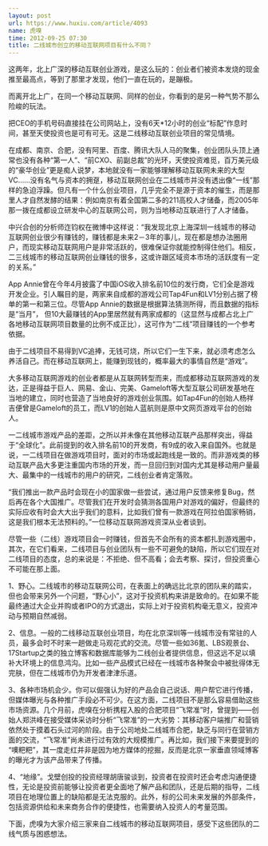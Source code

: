 ```yaml
---
layout: post
url: https://www.huxiu.com/article/4093
name: 虎嗅
time: 2012-09-25 07:30
title: 二线城市创立的移动互联网项目有什么不同？
---
```

这两年，北上广深的移动互联创业游戏，是这么玩的：创业者们被资本发烧的现金推至最高点，等到了那里才发现，他们一直在玩的，是蹦极。

而离开北上广，在同一个移动互联网、同样的创业，你看到的是另一种气势不那么险峻的玩法。

把CEO的手机号码直接挂在公司网站上，没有6天*12小时的创业“标配”作息时间，甚至天使投资也是可有可无。这是二线移动互联创业项目的常见情境。

在成都、南京、合肥，没有阿里、百度、腾讯大队人马的聚集，创业团队头顶上通常也没有各种“第一人”、“前CXO、前副总裁”的光环，天使投资难觅，百万美元级的“豪华创业”更是痴人说梦，本地就没有一家能够理解移动互联网未来的大型VC……没有名气与资本的拥趸，移动互联网创业在二线城市并没有透出像“一线”那样的急迫浮躁。但凡有一个什么创业项目，几乎完全不是源于资本的催生，而是那里人才自然发酵的结果：例如南京有着全国第二多的211高校人才储备，而2005年那一拨在成都设立研发中心的互联网公司，则为当地移动互联进行了人才储备。

中兴合创的分析师迮钧权在微博中这样说：“我发现北京上海深圳一线城市的移动互联网创业很少有赚钱的，赚钱都是未来2－3年的事儿，现在都是想办法圈用户，而现实移动互联网用户是非常活跃的，很难保证你就能控制得住他们。相反，二三线城市的移动互联网创业赚钱的很多，这或许跟区域资本市场的活跃度有一定的关系。”

App Annie曾在今年4月披露了中国iOS收入排名前10位的发行商，它们全是游戏开发企业。引人瞩目的是，两家来自成都的游戏公司Tap4Fun和LV1分别占据了榜单的第一和第三位。尽管App Annie的数据是根据算法猜测所得，而且数据的指标是“当月”， 但10大最赚钱的App里居然就有两家成都的（这显然与成都占北上广各地移动互联网项目数量的比例不成正比），这可作为“二线”项目赚钱的一个参考依据。

由于二线项目不易得到VC追捧，无钱可烧，所以它们一生下来，就必须考虑怎么养活自己。而在移动互联网上，能赚到现钱的，概率最大的事情自然是“游戏”。

大多移动互联网游戏的创业者都是从互联网转型而来，而成都移动互联网游戏的发达，正是得益于巨人、网易、金山、完美、Gameloft等大型互联公司研发基地在当地的建立，同时也营造了当地良好的游戏创业氛围。如Tap4Fun的创始人杨祥吉便曾是Gameloft的员工，而LV1的创始人蓝航则是原中文网页游戏平台的创始人。

一二线城市游戏产品的差距，之所以并未像在其他移动互联产品那样突出，得益于“全球化”。此前提到的收入排名前10的开发商，有9成的收入来自国外。也就是说，一二线项目在做游戏项目时，面对的市场或起跑线是一致的。而非游戏类的移动互联产品大多更注重国内市场的开发，而一旦回归到对国内尤其是移动用户量最大、最集中的一线城市的用户的研究，二线创业者肯定落败。

“我们推出一款产品时会现在小的国家做一些尝试，通过用户反馈来修复Bug，然后再在各个大国推广。尽管我们在开发时会猜测各国用户对游戏的偏好，但最终的实际应收有时会大大出乎我们的意料，比如我们曾有一款游戏在阿拉伯国家畅销，这是我们根本无法预料的。”一位移动互联网游戏资深从业者谈到。

尽管一些（二线）游戏项目会一时赚钱，但首先不会所有的资本都扎到游戏圈中，其次，在它们看来，二线项目与创业团队有一些不可避免的缺陷，所以它们现在对二线项目的态度，总的来说是：不拒绝、但不高看；会去考察、探讨，但投资重心不可能在那上面。

1、野心。二线城市的移动互联网公司，在表面上的确远比北京的团队来的踏实，但也会带来另外一个问题，“野心小”，这对于投资机构来讲是致命的。在如果不能最终通过大企业并购或者IPO的方式退出，实际上对于投资机构毫无意义，投资冲动与预期自然减弱。

2、信息。一般的二线移动互联创业项目，均在北京深圳等一线城市没有常驻的人员，最多会时不时来一趟做走马观花式的交流。尽管一些如36氪、LBS观景台、17Startup之类的独立博客和数据库能够为二线创业者提供信息，但这远不足以填补大环境上的信息鸿沟。比如一些产品模式已经在一线城市各种聚会中被批得体无完肤，但在二线城市仍为开发者津津乐道。

3、各种市场机会少。你可以倔强认为好的产品会自己说话、用户帮它进行传播，但媒体曝光与各种推广手段必不可少。在这方面，二线项目不是那么容易借助这些市场资源。几个月前，虎嗅在分析携程入股的合肥项目“飞常准”时，曾提到——创始人郑洪峰在接受媒体采访时分析“飞常准”的一大劣势：其移动客户端推广和营销依然处于摸着石头过河的阶段。由于公司地处二线城市合肥，缺乏与同行在营销方面的交流，“飞常准”尚未进行过有效的大规模推广。再比如，我们接下来要提到的 “噢粑粑”，其一度走红并非是因为地方媒体的挖掘，反而是北京一家垂直领域博客的曝光才为该产品带来了传播。

4、“地缘”。戈壁创投的投资经理胡唐骏谈到，投资者在投资时还会考虑沟通便捷性，无论是投资前能够让投资者更全面地了解产品和团队，还是后期的指导，二线项目在地理位置上的缺陷都是无法克服的。此外，标的公司未来发展的外部条件，包括资源供给和未来商务合作的便捷性，也需要纳入投资人的考量范围。

下面，虎嗅为大家介绍三家来自二线城市的移动互联网项目，感受下这些团队的二线气质与困惑想法。

